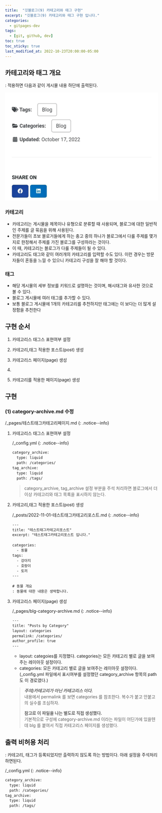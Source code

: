 ```yaml
---
title:  "깃블로그(9) 카테고리와 태그 구현"
excerpt: "깃블로그(9) 카테고리와 태그 구현 입니다."
categories:
  - gitpages-dev
tags:
  - [git, github, dev]
toc: true
toc_sticky: true
last_modified_at: 2022-10-23T20:00:00-05:00
---
```


## 카테고리와 태그 개요
: 적용하면 다음과 같이 게시물 내용 하단에 출력된다.

![사진1](/assets/images/ToyDev/GitPagesDev/category_and_tag.jpg)

### 카테고리
- 카테고리는 게시물을 제목이나 유형으로 분류할 때 사용되며, 블로그에 대한 일반적인 주제를 글 묶음을 위해 사용된다. 
- 전문가들이 초보 블로거들에게 하는 충고 중의 하나가 블로그에서 다룰 주제를 몇가지로 한정해서 주제를 가진 블로그를 구성하라는 것이다. 
- 이 때, 카테고리는 블로그가 다룰 주제들이 될 수 있다.
- 카테고리도 태그와 같이 여러개의 카테고리를 입력할 수도 있다. 이런 경우는 방문자들이 혼동을 느낄 수 있으니 카테고리 구성을 잘 해야 할 것이다.

### 태그
- 해당 게시물의 세부 정보를 키워드로 설명하는 것이며, 해시태그와 유사한 것으로 볼 수 있다. 
- 블로그 게시물에 여러 태그를 추가할 수 있다.
- 보통 블로그 게시물에 1개의 카테고리를 추천하지만 태그에는 이 보다는 더 많게 설정함을 추천한다

## 구현 순서
1. 카테고리스 태그스 표현여부 설정
2. 카테고리,태그 적용한 포스트(post) 생성
3. 카테고리스 페이지(page) 생성
4. 

5. 카테고리를 적용한 페이지(page) 생성


## 구현
### (1) category-archive.md  수정

/_pages/테스트태그카테고리페이지.md 
{: .notice--info}

  1. 카테고리스 태그스 표현여부 설정
    
      /_config.yml
      {: .notice--info}

      ```xml
      category_archive:
        type: liquid
        path: /categories/
      tag_archive:
        type: liquid
        path: /tags/

      ```

      > category_archive, tag_archive 설정 부분을 주석 처리하면 블로그에서 더 이상 카테고리와 태그 목록을 표시하지 않는다.

  2. 카테고리,태그 적용한 포스트(post) 생성
      
      /_posts/2022-11-01-테스트태그카테고리포스트.md
      {: .notice--info}

      ```xml
      ---
      title: "테스트태그카테고리포스트"
      excerpt: "테스트태그카테고리포스트 입니다."

      categories: 
        - 동물
      tags:
        - 강아지
        - 호랑이
        - 토끼
      ---

      # 동물 개요
      : 동물에 대한 내용은 생략합니다.
      
      ```

  3. 카테고리스 페이지(page) 생성

      /_pages/blg-category-archive.md
      {: .notice--info}

      ```xml
      --- 
      title: "Posts by Category" 
      layout: categories 
      permalink: /categories/ 
      author_profile: true 
      ---
 
      ```

      - layout: categoies를 지정했다. categories는 모든 카테고리 별로 글을 보여주는 레이아웃 설정이다.
      - categories: 모든 카테고리 별로 글을 보여주는 레이아웃 설정이다. (_config.yml 파일에서 표시여부를 설정했던 category_archive 항목의 path도 이 경로였다.)

      > ***주의)카테고리가 아닌 카테고리스 이다.***  
      > 내용에서 permalink 를 보면 categories 를 참조한다. 복수가 붙고 안붙고의 실수를 조심하자.
      >   
      > **참고로 이 파일을 나는 별도로 직접 생성했다.**  
      > 기본적으로 구성에 category-archive.md 이라는 파일이 어딘가에 있을텐데
      > blg 를 붙여서 직접 카테고리스 페이지를 생성했다.



## 출력 비허용 처리
: 카테고리, 태그가 등록되었지만 출력하지 않도록 하는 방법이다. 아래 설정을 주석처리 하면된다.

/_config.yml
{: .notice--info}

```xml
category_archive:
  type: liquid
  path: /categories/
tag_archive:
  type: liquid
  path: /tags/

```

